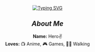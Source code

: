 <div align="center" dir="auto">
<a href="https://git.io/typing-svg">
  <img src="https://readme-typing-svg.demolab.com?font=Fira+Code&amp;weight=600&amp;size=25&amp;pause=1001&amp;color=33CBF7&amp;background=8D2DFF00&amp;random=false&amp;width=435&amp;lines=Hi+Welcome+to+my+github%E2%9C%A8" alt="Typing SVG" />
</a>
<h2 tabindex="-1" class="heading-element" dir="auto"><em>About Me</em></h2>
<p dir="auto"><strong>Name:</strong> Hero✌️ <br>
      <strong>Loves:</strong> 📺 Anime, 🎮 Games, 🏃‍♂️ Walking<br>
</div>





<!--
**HeroKiller9/HeroKiller9** is a ✨ _special_ ✨ repository because its `README.md` (this file) appears on your GitHub profile.

Here are some ideas to get you started:

- 🔭 I’m currently working on ...
- 🌱 I’m currently learning ...
- 👯 I’m looking to collaborate on ...
- 🤔 I’m looking for help with ...
- 💬 Ask me about ...
- 📫 How to reach me: ...
- 😄 Pronouns: ...
- ⚡ Fun fact: ...
-->

